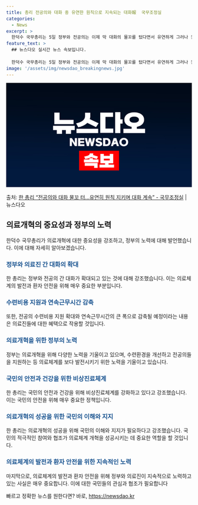 ```yaml
---
title: 총리 전공의와 대화 중 유연한 원칙으로 지속되는 대화報  국무조정실
categories:
  - News
excerpt: >
  한덕수 국무총리는 5일 정부와 전공의는 이제 막 대화의 물꼬를 텄다면서 유연하게 그러나 원칙을 지키며 앞으로…
feature_text: >
  ## 뉴스다오 실시간 뉴스 속보입니다.

  한덕수 국무총리는 5일 정부와 전공의는 이제 막 대화의 물꼬를 텄다면서 유연하게 그러나 원칙을 지키며 앞으로…
image: '/assets/img/newsdao_breakingnews.jpg'
---
```


![뉴스다오 속보](/assets/img/newsdao_breakingnews.jpg)

<p>출처: <a href="https://newsdao.kr/3520" rel="dofollow">한 총리 “전공의와 대화 물꼬 터…유연히 원칙 지키며 대화 계속”  - 국무조정실</a> | 뉴스다오</p>

<h2 data-ke-size="size26">의료개혁의 중요성과 정부의 노력</h2>
<p data-ke-size="size16">한덕수 국무총리가 의료개혁에 대한 중요성을 강조하고, 정부의 노력에 대해 발언했습니다. 이에 대해 자세히 알아보겠습니다.</p>

<h3><b><span style="color: #1a5490;">정부와 의료진 간 대화의 확대</span></b></h3>
<p data-ke-size="size16">한 총리는 정부와 전공의 간 대화가 확대되고 있는 것에 대해 강조했습니다. 이는 의료체계의 발전과 환자 안전을 위해 매우 중요한 부분입니다.</p>

<h3><b><span style="color: #1a5490;">수련비용 지원과 연속근무시간 감축</span></b></h3>
<p data-ke-size="size16">또한, 전공의 수련비용 지원 확대와 연속근무시간의 큰 폭으로 감축될 예정이라는 내용은 의료진들에 대한 혜택으로 작용할 것입니다.</p>

<h3><b><span style="color: #1a5490;">의료개혁을 위한 정부의 노력</span></b></h3>
<p data-ke-size="size16">정부는 의료개혁을 위해 다양한 노력을 기울이고 있으며, 수련환경을 개선하고 전공의들을 지원하는 등 의료체계를 보다 발전시키기 위한 노력을 기울이고 있습니다.</p>

<h3><b><span style="color: #1a5490;">국민의 안전과 건강을 위한 비상진료체계</span></b></h3>
<p data-ke-size="size16">한 총리는 국민의 안전과 건강을 위해 비상진료체계를 강화하고 있다고 강조했습니다. 이는 국민의 안전을 위해 매우 중요한 정책입니다.</p>

<h3><b><span style="color: #1a5490;">의료개혁의 성공을 위한 국민의 이해와 지지</span></b></h3>
<p data-ke-size="size16">한 총리는 의료개혁의 성공을 위해 국민의 이해와 지지가 필요하다고 강조했습니다. 국민의 적극적인 참여와 협조가 의료체계 개혁을 성공시키는 데 중요한 역할을 할 것입니다.</p>

<h3><b><span style="color: #1a5490;">의료체계의 발전과 환자 안전을 위한 지속적인 노력</span></b></h3>
<p data-ke-size="size16">마지막으로, 의료체계의 발전과 환자 안전을 위해 정부와 의료진이 지속적으로 노력하고 있는 사실은 매우 중요합니다. 이에 대한 국민들의 관심과 협조가 필요합니다</p>
 

빠르고 정확한 뉴스를 원한다면? 바로, <a href="https://newsdao.kr" rel="dofollow">https://newsdao.kr</a>


